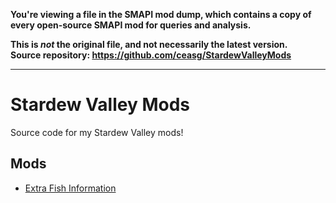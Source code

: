 **You're viewing a file in the SMAPI mod dump, which contains a copy of every open-source SMAPI mod
for queries and analysis.**

**This is _not_ the original file, and not necessarily the latest version.**  
**Source repository: https://github.com/ceasg/StardewValleyMods**

----

# Stardew Valley Mods

Source code for my Stardew Valley mods! 

## Mods
- [Extra Fish Information](https://www.nexusmods.com/stardewvalley/mods/4170)
